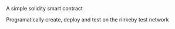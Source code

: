 A simple solidity smart contract

Programatically create, deploy and test on the rinkeby test network
